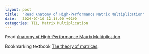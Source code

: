 ```yaml
---
layout: post
title:  "Read Anatomy of High-Performance Matrix Multiplication"
date:   2024-07-10 22:18:00 +0200
categories: TIL, Matrix Multiplication
---
```

Read [Anatomy of High-Performance Matrix Multiplication](/assets/docs/Anatomy%20of%20High-Performance%20Matrix%20Multiplication.pdf).

Bookmarking textbook [The theory of matrices](/assets/docs/Book%20The%20theory%20of%20matrices%20by%20Gantmacher.pdf).
